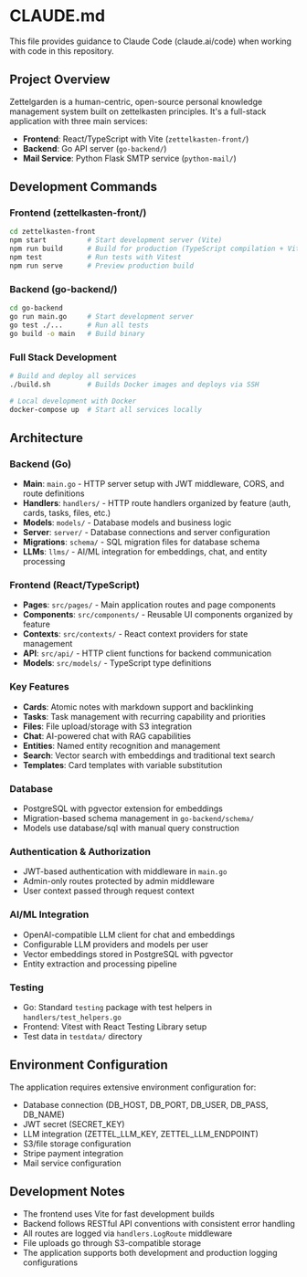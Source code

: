 # CLAUDE.md

This file provides guidance to Claude Code (claude.ai/code) when working with code in this repository.

## Project Overview

Zettelgarden is a human-centric, open-source personal knowledge management system built on zettelkasten principles. It's a full-stack application with three main services:

- **Frontend**: React/TypeScript with Vite (`zettelkasten-front/`)
- **Backend**: Go API server (`go-backend/`)  
- **Mail Service**: Python Flask SMTP service (`python-mail/`)

## Development Commands

### Frontend (zettelkasten-front/)
```bash
cd zettelkasten-front
npm start          # Start development server (Vite)
npm run build      # Build for production (TypeScript compilation + Vite build)
npm test           # Run tests with Vitest
npm run serve      # Preview production build
```

### Backend (go-backend/)
```bash
cd go-backend
go run main.go     # Start development server
go test ./...      # Run all tests
go build -o main   # Build binary
```

### Full Stack Development
```bash
# Build and deploy all services
./build.sh         # Builds Docker images and deploys via SSH

# Local development with Docker
docker-compose up  # Start all services locally
```

## Architecture

### Backend (Go)
- **Main**: `main.go` - HTTP server setup with JWT middleware, CORS, and route definitions
- **Handlers**: `handlers/` - HTTP route handlers organized by feature (auth, cards, tasks, files, etc.)
- **Models**: `models/` - Database models and business logic
- **Server**: `server/` - Database connections and server configuration
- **Migrations**: `schema/` - SQL migration files for database schema
- **LLMs**: `llms/` - AI/ML integration for embeddings, chat, and entity processing

### Frontend (React/TypeScript)
- **Pages**: `src/pages/` - Main application routes and page components
- **Components**: `src/components/` - Reusable UI components organized by feature
- **Contexts**: `src/contexts/` - React context providers for state management
- **API**: `src/api/` - HTTP client functions for backend communication
- **Models**: `src/models/` - TypeScript type definitions

### Key Features
- **Cards**: Atomic notes with markdown support and backlinking
- **Tasks**: Task management with recurring capability and priorities
- **Files**: File upload/storage with S3 integration
- **Chat**: AI-powered chat with RAG capabilities
- **Entities**: Named entity recognition and management
- **Search**: Vector search with embeddings and traditional text search
- **Templates**: Card templates with variable substitution

### Database
- PostgreSQL with pgvector extension for embeddings
- Migration-based schema management in `go-backend/schema/`
- Models use database/sql with manual query construction

### Authentication & Authorization
- JWT-based authentication with middleware in `main.go`
- Admin-only routes protected by admin middleware
- User context passed through request context

### AI/ML Integration
- OpenAI-compatible LLM client for chat and embeddings
- Configurable LLM providers and models per user
- Vector embeddings stored in PostgreSQL with pgvector
- Entity extraction and processing pipeline

### Testing
- Go: Standard `testing` package with test helpers in `handlers/test_helpers.go`
- Frontend: Vitest with React Testing Library setup
- Test data in `testdata/` directory

## Environment Configuration

The application requires extensive environment configuration for:
- Database connection (DB_HOST, DB_PORT, DB_USER, DB_PASS, DB_NAME)
- JWT secret (SECRET_KEY)
- LLM integration (ZETTEL_LLM_KEY, ZETTEL_LLM_ENDPOINT)
- S3/file storage configuration
- Stripe payment integration
- Mail service configuration

## Development Notes

- The frontend uses Vite for fast development builds
- Backend follows RESTful API conventions with consistent error handling
- All routes are logged via `handlers.LogRoute` middleware
- File uploads go through S3-compatible storage
- The application supports both development and production logging configurations